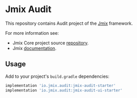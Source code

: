 # Jmix Audit

This repository contains Audit project of the [Jmix](https://jmix.io) framework.

For more information see:

* Jmix Core project source [repository](https://github.com/Haulmont/jmix-core).
* Jmix [documentation](https://docs.jmix.io).

## Usage

Add to your project's `build.gradle` dependencies:

```groovy
implementation 'io.jmix.audit:jmix-audit-starter'
implementation 'io.jmix.audit:jmix-audit-ui-starter'
```
